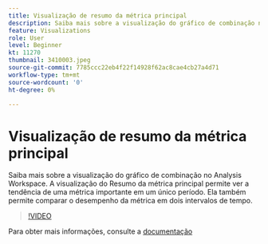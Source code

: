 ```yaml
---
title: Visualização de resumo da métrica principal
description: Saiba mais sobre a visualização do gráfico de combinação no Analysis Workspace. A visualização do Resumo da métrica principal permite ver a tendência de uma métrica importante em um único período. Ela também permite comparar o desempenho da métrica em dois intervalos de tempo. (Deve ter entre 60 e 160 caracteres, mas tem 244 caracteres)
feature: Visualizations
role: User
level: Beginner
kt: 11270
thumbnail: 3410003.jpeg
source-git-commit: 7785ccc22eb4f22f14928f62ac8cae4cb27a4d71
workflow-type: tm+mt
source-wordcount: '0'
ht-degree: 0%

---
```



# Visualização de resumo da métrica principal

Saiba mais sobre a visualização do gráfico de combinação no Analysis Workspace. A visualização do Resumo da métrica principal permite ver a tendência de uma métrica importante em um único período. Ela também permite comparar o desempenho da métrica em dois intervalos de tempo.

>[!VIDEO](https://video.tv.adobe.com/v/3410003/?quality=12&learn=on)

Para obter mais informações, consulte a [documentação](https://experienceleague.adobe.com/docs/analytics/analyze/analysis-workspace/visualizations/key-metric.html?lang=en)
